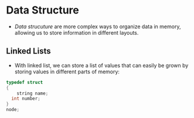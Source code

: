 # Data Structure 

- *Data strucuture* are more complex ways to organize data in memory, allowing us to store information in different layouts.

## Linked Lists

- With linked list, we can store a list of values that can easily be grown by storing values in different parts of memory:

```c
typedef struct
{
	string name;
  int number;
}
node;
```

